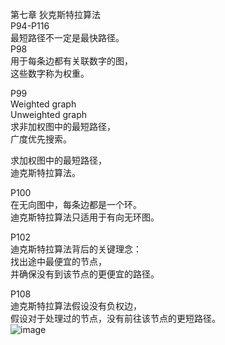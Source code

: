 第七章 狄克斯特拉算法    
P94-P116   
最短路径不一定是最快路径。   
P98   
用于每条边都有关联数字的图，  
这些数字称为权重。   

P99   
Weighted graph  
Unweighted graph   
求非加权图中的最短路径，  
广度优先搜索。   

求加权图中的最短路径，   
迪克斯特拉算法。   

P100    
在无向图中，每条边都是一个环。     
迪克斯特拉算法只适用于有向无环图。     

P102   
迪克斯特拉算法背后的关键理念：    
找出途中最便宜的节点，  
并确保没有到该节点的更便宜的路径。    

P108    
迪克斯特拉算法假设没有负权边，   
假设对于处理过的节点，没有前往该节点的更短路径。   
![image](https://user-images.githubusercontent.com/88927644/147970711-b076c359-b8ea-4802-ace8-52ecc33f2e1e.png)
